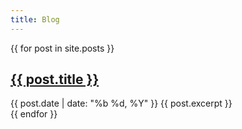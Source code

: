 ```yaml
---
title: Blog
---
```


{{ for post in site.posts }}
  <div>
    <h2><a href="{{ post.url }}">{{ post.title }}</a></h2>
    {{ post.date | date: "%b %d, %Y" }}
    {{ post.excerpt }}
  </div>
{{ endfor }}
